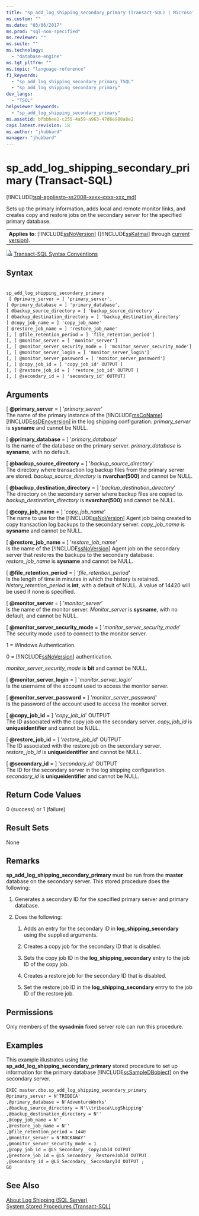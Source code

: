 ```yaml
---
title: "sp_add_log_shipping_secondary_primary (Transact-SQL) | Microsoft Docs"
ms.custom: ""
ms.date: "03/06/2017"
ms.prod: "sql-non-specified"
ms.reviewer: ""
ms.suite: ""
ms.technology: 
  - "database-engine"
ms.tgt_pltfrm: ""
ms.topic: "language-reference"
f1_keywords: 
  - "sp_add_log_shipping_secondary_primary_TSQL"
  - "sp_add_log_shipping_secondary_primary"
dev_langs: 
  - "TSQL"
helpviewer_keywords: 
  - "sp_add_log_shipping_secondary_primary"
ms.assetid: bfbbbee2-c255-4a59-a963-47d6e980a8e2
caps.latest.revision: 18
ms.author: "jhubbard"
manager: "jhubbard"
---
```

# sp_add_log_shipping_secondary_primary (Transact-SQL)
[!INCLUDE[tsql-appliesto-ss2008-xxxx-xxxx-xxx_md](../../../a9retired/includes/tsql-appliesto-ss2008-xxxx-xxxx-xxx-md.md)]

  Sets up the primary information, adds local and remote monitor links, and creates copy and restore jobs on the secondary server for the specified primary database.  
  
||  
|-|  
|**Applies to**: [!INCLUDE[ssNoVersion](../../../a9notintoc/includes/ssnoversion-md.md)] ([!INCLUDE[ssKatmai](../../../a9notintoc/includes/sskatmai-md.md)] through [current version](http://go.microsoft.com/fwlink/p/?LinkId=299658)).|  
  
 ![Topic link icon](../../../a9notintoc/media/topic-link.gif "Topic link icon") [Transact-SQL Syntax Conventions](../../../t-sql/language-elements/transact-sql-syntax-conventions-transact-sql.md)  
  
## Syntax  
  
```  
  
sp_add_log_shipping_secondary_primary  
 [ @primary_server = ] 'primary_server',   
[ @primary_database = ] 'primary_database',  
[ @backup_source_directory = ] 'backup_source_directory' ,   
[ @backup_destination_directory = ] 'backup_destination_directory'  
[ @copy_job_name = ] 'copy_job_name'  
[ @restore_job_name = ] 'restore_job_name'  
[, [ @file_retention_period = ] 'file_retention_period']  
[, [ @monitor_server = ] 'monitor_server']  
[, [ @monitor_server_security_mode = ] 'monitor_server_security_mode']  
[, [ @monitor_server_login = ] 'monitor_server_login']  
[, [ @monitor_server_password = ] 'monitor_server_password']  
[, [ @copy_job_id = ] 'copy_job_id' OUTPUT ]  
[, [ @restore_job_id = ] 'restore_job_id' OUTPUT ]  
[, [ @secondary_id = ] 'secondary_id' OUTPUT]  
```  
  
## Arguments  
 [ **@primary_server** = ] '*primary_server*'  
 The name of the primary instance of the [!INCLUDE[msCoName](../../../a9notintoc/includes/msconame-md.md)] [!INCLUDE[ssDEnoversion](../../../a9notintoc/includes/ssdenoversion-md.md)] in the log shipping configuration. *primary_server* is **sysname** and cannot be NULL.  
  
 [ **@primary_database** = ] '*primary_database*'  
 Is the name of the database on the primary server. *primary_database* is **sysname**, with no default.  
  
 [ **@backup_source_directory** = ] '*backup_source_directory*'  
 The directory where transaction log backup files from the primary server are stored. *backup_source_directory* is **nvarchar(500)** and cannot be NULL.  
  
 [ **@backup_destination_directory** = ] '*backup_destination_directory*'  
 The directory on the secondary server where backup files are copied to. *backup_destination_directory* is **nvarchar(500)** and cannot be NULL.  
  
 [ **@copy_job_name** = ] '*copy_job_name*'  
 The name to use for the [!INCLUDE[ssNoVersion](../../../a9notintoc/includes/ssnoversion-md.md)] Agent job being created to copy transaction log backups to the secondary server. *copy_job_name* is **sysname** and cannot be NULL.  
  
 [ **@restore_job_name** = ] '*restore_job_name*'  
 Is the name of the [!INCLUDE[ssNoVersion](../../../a9notintoc/includes/ssnoversion-md.md)] Agent job on the secondary server that restores the backups to the secondary database. *restore_job_name* is **sysname** and cannot be NULL.  
  
 [ **@file_retention_period** = ] '*file_retention_period*'  
 Is the length of time in minutes in which the history is retained. *history_retention_period* is **int**, with a default of NULL. A value of 14420 will be used if none is specified.  
  
 [ **@monitor_server** = ] '*monitor_server*'  
 Is the name of the monitor server. *Monitor_server* is **sysname**, with no default, and cannot be NULL.  
  
 [ **@monitor_server_security_mode** = ] '*monitor_server_security_mode*'  
 The security mode used to connect to the monitor server.  
  
 1 = Windows Authentication.  
  
 0 = [!INCLUDE[ssNoVersion](../../../a9notintoc/includes/ssnoversion-md.md)] authentication.  
  
 *monitor_server_security_mode* is **bit** and cannot be NULL.  
  
 [ **@monitor_server_login** = ] '*monitor_server_login*'  
 Is the username of the account used to access the monitor server.  
  
 [ **@monitor_server_password** = ] '*monitor_server_password*'  
 Is the password of the account used to access the monitor server.  
  
 [ **@copy_job_id** = ] '*copy_job_id*' OUTPUT  
 The ID associated with the copy job on the secondary server. *copy_job_id* is **uniqueidentifier** and cannot be NULL.  
  
 [ **@restore_job_id** = ] '*restore_job_id*' OUTPUT  
 The ID associated with the restore job on the secondary server. *restore_job_id* is **uniqueidentifier** and cannot be NULL.  
  
 [ **@secondary_id** = ] '*secondary_id*' OUTPUT  
 The ID for the secondary server in the log shipping configuration. *secondary_id* is **uniqueidentifier** and cannot be NULL.  
  
## Return Code Values  
 0 (success) or 1 (failure)  
  
## Result Sets  
 None  
  
## Remarks  
 **sp_add_log_shipping_secondary_primary** must be run from the **master** database on the secondary server. This stored procedure does the following:  
  
1.  Generates a secondary ID for the specified primary server and primary database.  
  
2.  Does the following:  
  
    1.  Adds an entry for the secondary ID in **log_shipping_secondary** using the supplied arguments.  
  
    2.  Creates a copy job for the secondary ID that is disabled.  
  
    3.  Sets the copy job ID in the **log_shipping_secondary** entry to the job ID of the copy job.  
  
    4.  Creates a restore job for the secondary ID that is disabled.  
  
    5.  Set the restore job ID in the **log_shipping_secondary** entry to the job ID of the restore job.  
  
## Permissions  
 Only members of the **sysadmin** fixed server role can run this procedure.  
  
## Examples  
 This example illustrates using the **sp_add_log_shipping_secondary_primary** stored procedure to set up information for the primary database [!INCLUDE[ssSampleDBobject](../../../a9retired/includes/sssampledbobject-md.md)] on the secondary server.  
  
```  
EXEC master.dbo.sp_add_log_shipping_secondary_primary   
@primary_server = N'TRIBECA'   
,@primary_database = N'AdventureWorks'   
,@backup_source_directory = N'\\tribeca\LogShipping'   
,@backup_destination_directory = N''   
,@copy_job_name = N''   
,@restore_job_name = N''   
,@file_retention_period = 1440   
,@monitor_server = N'ROCKAWAY'   
,@monitor_server_security_mode = 1   
,@copy_job_id = @LS_Secondary__CopyJobId OUTPUT   
,@restore_job_id = @LS_Secondary__RestoreJobId OUTPUT   
,@secondary_id = @LS_Secondary__SecondaryId OUTPUT ;  
GO  
```  
  
## See Also  
 [About Log Shipping &#40;SQL Server&#41;](../../../database-engine/log-shipping/about-log-shipping-sql-server.md)   
 [System Stored Procedures &#40;Transact-SQL&#41;](../../../relational-databases/reference/system-stored-procedures/system-stored-procedures-transact-sql.md)  
  
  